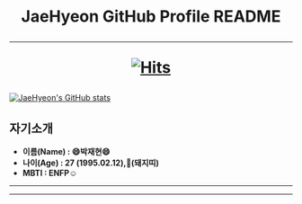 <h1 align ="center">JaeHyeon GitHub Profile README

---
[![Hits](https://hits.seeyoufarm.com/api/count/incr/badge.svg?url=https%3A%2F%2Fgithub.com%2FJaeHyeon774&count_bg=%23543DC8&title_bg=%23D392DF&icon=&icon_color=%23E7E7E7&title=hits&edge_flat=false)](https://hits.seeyoufarm.com)</h1>

[![JaeHyeon's GitHub stats](https://github-readme-stats.vercel.app/api?username=JaeHyeon774)](https://github.com/anuraghazra/github-readme-stats)


## 자기소개 

* **이름(Name)		: :smile:박재현:smile:**
* **나이(Age) 			: 27 (1995.02.12),🐷(돼지띠)**
* **MBTI					  : ENFP:relaxed:**

---



---

